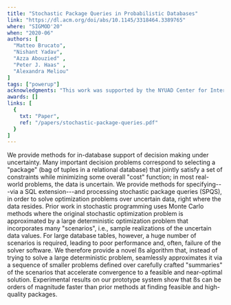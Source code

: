 ```yaml
---
title: "Stochastic Package Queries in Probabilistic Databases"
link: "https://dl.acm.org/doi/abs/10.1145/3318464.3389765"
where: "SIGMOD'20"
when: "2020-06"
authors: [ 
  "Matteo Brucato", 
  "Nishant Yadav", 
  "Azza Abouzied" , 
  "Peter J. Haas" , 
  "Alexandra Meliou"
]
tags: ["powerup"]
acknowledgments: "This work was supported by the NYUAD Center for Interacting Urban Networks (CITIES), and funded by: Tamkeen under the NYUAD Research Institute Award CG001, the Swiss Re Institute under the Quantum Cities initiative, and the National Science Foundation under grants IIS-1453543 and IIS-1943971. The authors would like to thank the anonymous reviewers for their valuable insights, and Arya Mazumdar, Nishad Ranade, and Senay Solak for their help and suggestions during various phases of the work." 
awards: []
links: [
  {
    txt: "Paper",
    ref: "/papers/stochastic-package-queries.pdf"
  }
]
---
```

We provide methods for in-database support of decision making under uncertainty. Many important decision problems correspond to selecting a "package" (bag of tuples in a relational database) that jointly satisfy a set of constraints while minimizing some overall "cost" function; in most real-world problems, the data is uncertain. We provide methods for specifying---via a SQL extension---and processing stochastic package queries (SPQS), in order to solve optimization problems over uncertain data, right where the data resides. Prior work in stochastic programming uses Monte Carlo methods where the original stochastic optimization problem is approximated by a large deterministic optimization problem that incorporates many "scenarios", i.e., sample realizations of the uncertain data values. For large database tables, however, a huge number of scenarios is required, leading to poor performance and, often, failure of the solver software. We therefore provide a novel ßs algorithm that, instead of trying to solve a large deterministic problem, seamlessly approximates it via a sequence of smaller problems defined over carefully crafted "summaries" of the scenarios that accelerate convergence to a feasible and near-optimal solution. Experimental results on our prototype system show that ßs can be orders of magnitude faster than prior methods at finding feasible and high-quality packages.
